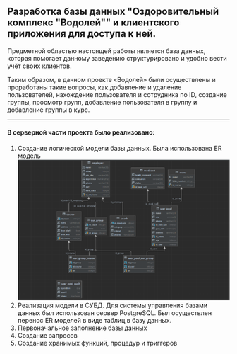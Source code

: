 ## Разработка базы данных "Оздоровительный комплекс "Водолей"" и клиентского приложения для доступа к ней.

Предметной областью настоящей работы является база данных,
которая помогает данному заведению структурировано и удобно вести учёт
своих клиентов.

Таким образом, в данном проекте «Водолей» были осуществлены и проработаны
такие вопросы, как добавление и удаление пользователей, нахождение
пользователя и сотрудника по ID, создание группы, просмотр групп,
добавление пользователя в группу и добавление группы в курс.

---
#### В серверной части проекта было реализовано:

1) Создание логической модели базы данных. Была использована ER модель ![img.png](resources/img.png)
2) Реализация модели в СУБД. Для системы управления базами данных был использован сервер PostgreSQL. Был осуществлен перенос ER моделей в виде таблиц в базу данных.
3) Первоначальное заполнение базы данных
4) Создание запросов
5) Создание хранимых функций, процедур и триггеров


